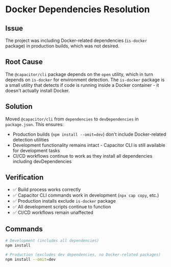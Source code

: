 # Docker Dependencies Resolution

## Issue
The project was including Docker-related dependencies (`is-docker` package) in production builds, which was not desired.

## Root Cause
The `@capacitor/cli` package depends on the `open` utility, which in turn depends on `is-docker` for environment detection. The `is-docker` package is a small utility that detects if code is running inside a Docker container - it doesn't actually install Docker.

## Solution
Moved `@capacitor/cli` from `dependencies` to `devDependencies` in `package.json`. This ensures:

- Production builds (`npm install --omit=dev`) don't include Docker-related detection utilities
- Development functionality remains intact - Capacitor CLI is still available for development tasks
- CI/CD workflows continue to work as they install all dependencies including devDependencies

## Verification
- ✅ Build process works correctly
- ✅ Capacitor CLI commands work in development (`npx cap copy`, etc.)
- ✅ Production installs exclude `is-docker` package
- ✅ All development scripts continue to function
- ✅ CI/CD workflows remain unaffected

## Commands
```bash
# Development (includes all dependencies)
npm install

# Production (excludes dev dependencies, no Docker-related packages)
npm install --omit=dev
```
